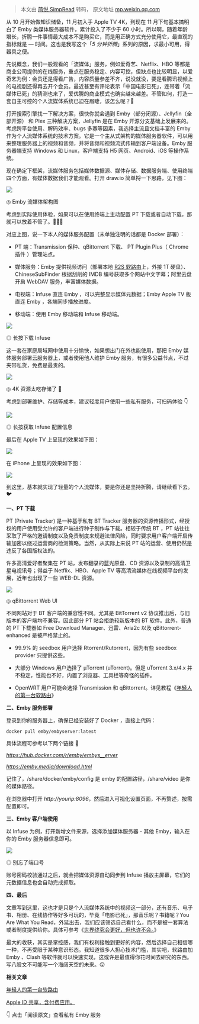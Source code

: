 > 本文由 [简悦 SimpRead](http://ksria.com/simpread/) 转码， 原文地址 [mp.weixin.qq.com](https://mp.weixin.qq.com/s/9ajcPiXemiNg01nMh0vPKA)

从 10 月开始做知识储备，11 月初入手 Apple TV 4K，到现在 11 月下旬基本搞明白了 Emby 类媒体服务器软件，累计投入了不少于 60 小时。所以啊，随着年龄增长，折腾一件事情最大成本不是购买它，而是用正确方式充分使用它，最直观的指标就是 — 时间。这也是我写这个「_5 分钟折腾_」系列的原因，求最小可用，得器具之便。

先说概念，我们一般观看的「流媒体」服务，例如爱奇艺、Netflix、HBO 等都是商业公司提供的在线服务，重点在服务稳定、内容可控，但缺点也比较明显，以爱奇艺为例：会员还是得看广告，内容质量参差不齐，说没就没，要是看腾讯视频上的电视剧还得再去开个会员。最近甚至有评论表示「中国电影已死」，连带着「流媒体已死」的猜测也来了，爱优腾的商业模式也确实越来越差。不管如何，打造一套自主可控的个人流媒体系统已迫在眉睫，该怎么呢？🤔️


打开搜索引擎找一下解决方案，很快你就会遇到 Emby（部分闭源）、Jellyfin（全部开源） 和 Plex 三种解决方案，Jellyfin 是在 Emby 开源分支基础上发展来的。考虑跨平台使用、解码效率、bugs 多寡等因素，我选择主流且文档丰富的 Emby 作为个人流媒体系统的技术方案。它是一个主从式架构的媒体服务器软件，可以用来整理服务器上的视频和音频，并将音频和视频流式传输到客户端设备。Emby 服务器端支持 Windows 和 Linux，客户端支持 H5 网页、Android、iOS 等操作系统。

现在确定下框架，流媒体服务包括媒体数据源、媒体存储、数据服务端、使用终端四个方面，有媒体数据我们才能观看。打开 draw.io 简单捋一下思路，见下图：

![](https://kiwi4814-1256211473.cos.ap-nanjing.myqcloud.com//img202211210944027.png)

◎ Emby 流媒体架构图  

考虑到实际使用体验，如果可以在使用终端上主动配置 PT 下载或者自动下载，那就可以放着不管了。👨🏻‍💻

对应上图，说一下本人的媒体服务配置（未单独注明的话都是 Docker 部署）：

*   PT 端：Transmission 保种、qBittorrent 下载、 PT Plugin Plus（ Chrome 插件 ）管理站点。
    
*   媒体服务：Emby 提供视频访问（部署本地 [R2S 软路由](http://mp.weixin.qq.com/s?__biz=MzI5MDM4NTYwOA==&mid=2247497939&idx=1&sn=9d394f32288d6c0b2c6c7ef22a962b2d&chksm=ec220374db558a6231bbc2dae933110d7a4cba38806497bb94367486d14465f6492eebd0f826&scene=21#wechat_redirect)上，外接 1T 硬盘）、ChineseSubFinder 根据刮削的 IMDB 编号获取多个网站中文字幕；阿里云盘开启 WebDAV 服务，丰富媒体数据。
    
*   电视端：Infuse 直连 Emby ，可以完整显示媒体元数据；Emby Apple TV 版直连 Emby ，各端同步播放进度。
    
*   移动端：使用 Emby 移动端和 Infuse 移动端。
    

![](https://kiwi4814-1256211473.cos.ap-nanjing.myqcloud.com//img202211210944181.png)

◎ 长按下载 Infuse

这一套在家庭局域网中使用十分愉快，如果想出门在外也能使用，那把 Emby 媒体服务部署云服务器上，或者使用他人维护 Emby 服务，有很多公益节点，不过夹带私货，免费是最贵的。

![](https://kiwi4814-1256211473.cos.ap-nanjing.myqcloud.com//img202211210944609.png)

◎ 4K 资源太吃存储了 🥲

考虑到部署维护、存储等成本，建议轻度用户使用一些私有服务，可扫码体验 👇

![](https://kiwi4814-1256211473.cos.ap-nanjing.myqcloud.com//img202211210944254.png)

◎ 长按获取 Infuse 配置信息

最后在 Apple TV 上呈现的效果如下图：

![](https://kiwi4814-1256211473.cos.ap-nanjing.myqcloud.com//img202211210944340.jpeg)

在 iPhone 上呈现的效果如下图：

![](https://kiwi4814-1256211473.cos.ap-nanjing.myqcloud.com//img202211210944346.jpeg)

到这里，基本就实现了轻量的个人流媒体，要是你还是坚持折腾，请继续看下去。🐦

**一、PT 下载**

PT (Private Tracker) 是一种基于私有 BT Tracker 服务器的资源传播形式，经授权的用户使用受允许的客户端进行种子制作与下载。相较于传统 BT ，PT 站往往采取了严格的邀请制度以及免责制度来规避法律风险，同时要求用户客户端开启传输加密以绕过运营商的检测策略。当然，从实际上来说 PT 站的运营、使用仍然是违反了各国版权法的。

许多高清爱好者聚集在 PT 站，发布翻录的蓝光原盘、CD 资源以及录制的高清卫星电视讯号；得益于 Netflix、HBO、Apple TV 等高清流媒体在线视频平台的发展，近年也出现了一些 WEB-DL 资源。

![](https://kiwi4814-1256211473.cos.ap-nanjing.myqcloud.com//img202211210944325.png)

◎ qBittorrent Web UI 

不同网站对于 BT 客户端的兼容性不同。尤其是 BitTorrent v2 协议推出后，与旧版本的客户端均不兼容。因此部分 PT 站会拒绝较新版本的 BT 软件。此外，普通的 PT 下载器如 Free Download Manager、迅雷、Aria2c 以及 qBittorrent-enhanced 是被严格禁止的。

*   99.9% 的 seedbox 用户选择 Rtorrent/Rutorrent，因为有些 seedbox provider 只提供这些。
    
*   大部分 Windows 用户选择了 µTorrent (uTorrent)。但是 uTorrent 3.x/4.x 并不稳定，性能也不好，内置了浏览器、工具栏等奇怪的插件。
    
*   OpenWRT 用户可能会选择 Transmission 和 qBittorrent。详见教程《[年轻人的第一台软路由](http://mp.weixin.qq.com/s?__biz=MzI5MDM4NTYwOA==&mid=2247497939&idx=1&sn=9d394f32288d6c0b2c6c7ef22a962b2d&chksm=ec220374db558a6231bbc2dae933110d7a4cba38806497bb94367486d14465f6492eebd0f826&scene=21#wechat_redirect)》
    

**二、Emby 服务部署**

登录到你的服务器上，确保已经安装好了 Docker ，直接上代码：  

```
docker pull emby/embyserver:latest
```

具体流程可参考以下两个链接 🔗

_https://hub.docker.com/r/emby/embys__erver_

_https://emby.media/download.html_

记住了，/share/docker/emby/config 是 emby 的配置路径，/share/video 是你的媒体路径。

在浏览器中打开 _http://yourip:8096_，然后进入可视化设置页面，不再赘述，按需配置即可。

**三、Emby 客户端使用**

以 Infuse 为例，打开新增文件来源，选择添加媒体服务器 - 其他 Emby，输入在你的 Emby 服务器信息即可。  

![](https://kiwi4814-1256211473.cos.ap-nanjing.myqcloud.com//img202211210944350.jpeg)

◎ 别忘了端口号

账号密码校验通过之后，就会把媒体资源自动同步到 Infuse 播放主屏幕，它们的元数据信息也会自动完成抓取。

**四、最后**  

文章写到这里，这也才是只是个人流媒体系统中的视频这一部分，还有音乐、电子书、相册、在线协作等好多可玩的，毕竟「电影已死」，那音乐呢？书籍呢？You Are What You Read，外延出去，我们应该筛选自己看什么，而不是被一套算法或者制度提供给你。具体可参考《[世界终究会更好，但也许不会。](http://mp.weixin.qq.com/s?__biz=MzI5MDM4NTYwOA==&mid=2247497829&idx=1&sn=14f18caade22d35036024990bcdbd5ce&chksm=ec2203c2db558ad47aff82d084c3fc7918124b49e091f1044a9a77571f12dade9ee3125ac244&scene=21#wechat_redirect)》

最大的收获，其实是掌控感，我们有权利接触到更好的内容，然后选择自己相信哪一种，不再受限于某种意识形态。我知道很多人担心技术门槛，其实吧，软路由加 Emby 、Clash 等软件就可以快速实现，这或许是最值得你花时间去研究的东西。写八股文不可能写一个海阔天空的未来。😮

**相关文章**

[年轻人的第一台软路由](http://mp.weixin.qq.com/s?__biz=MzI5MDM4NTYwOA==&mid=2247497939&idx=1&sn=9d394f32288d6c0b2c6c7ef22a962b2d&chksm=ec220374db558a6231bbc2dae933110d7a4cba38806497bb94367486d14465f6492eebd0f826&scene=21#wechat_redirect) 

[Apple ID 共享，含付费应用。](http://mp.weixin.qq.com/s?__biz=MzI5MDM4NTYwOA==&mid=2247497716&idx=1&sn=34a20873019d3099b7ad44facbe99609&chksm=ec220c53db55854561ae674bd0a6ab2c348f19611c86efc4aeeaccd34eba7733e1fe0a211237&scene=21#wechat_redirect)[](http://mp.weixin.qq.com/s?__biz=MzI5MDM4NTYwOA==&mid=2247497716&idx=1&sn=34a20873019d3099b7ad44facbe99609&chksm=ec220c53db55854561ae674bd0a6ab2c348f19611c86efc4aeeaccd34eba7733e1fe0a211237&scene=21#wechat_redirect)

👇 点击「阅读原文」查看私有 Emby 服务